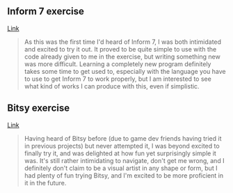 ## Inform 7 exercise
[Link](https://github.com/astershub/inform-7)
> As this was the first time I'd heard of Inform 7, I was both intimidated and excited to try it out. It proved to be quite simple to use with the code already given to me in the exercise, but writing something new was more difficult. Learning a completely new program definitely takes some time to get used to, especially with the language you have to use to get Inform 7 to work properly, but I am interested to see what kind of works I can produce with this, even if simplistic.

## Bitsy exercise
[Link](https://github.com/astershub/digital-writing-bitsy)
> Having heard of Bitsy before (due to game dev friends having tried it in previous projects) but never attempted it, I was beyond excited to finally try it, and was delighted at how fun yet surprisingly simple it was. It's still rather intimidating to navigate, don't get me wrong, and I definitely don't claim to be a visual artist in any shape or form, but I had plenty of fun trying Bitsy, and I'm excited to be more proficient in it in the future.
